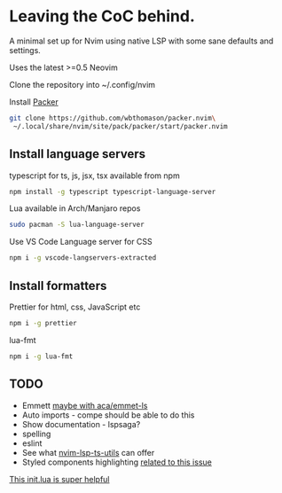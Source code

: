 # Leaving the CoC behind.

A minimal set up for Nvim using native LSP with some sane defaults and settings.

Uses the latest >=0.5 Neovim

Clone the repository into ~/.config/nvim

Install [ Packer ](https://github.com/wbthomason/packer.nvim)

```bash
git clone https://github.com/wbthomason/packer.nvim\
 ~/.local/share/nvim/site/pack/packer/start/packer.nvim
```

## Install language servers

typescript for ts, js, jsx, tsx available from npm

```bash
npm install -g typescript typescript-language-server
```

Lua available in Arch/Manjaro repos

```bash
sudo pacman -S lua-language-server
```

Use VS Code Language server for CSS

```bash
npm i -g vscode-langservers-extracted
```

## Install formatters

Prettier for html, css, JavaScript etc

```bash
npm i -g prettier
```

lua-fmt

```bash
npm i -g lua-fmt
```

## TODO

- Emmett [maybe with aca/emmet-ls](https://github.com/aca/emmet-ls)
- Auto imports - compe should be able to do this
- Show documentation - lspsaga?
- spelling
- eslint
- See what [nvim-lsp-ts-utils](https://github.com/jose-elias-alvarez/nvim-lsp-ts-utils) can offer
- Styled components highlighting [related to this issue](https://github.com/nvim-treesitter/nvim-treesitter/issues/1111)

[This init.lua is super helpful](https://gist.github.com/benfrain/97f2b91087121b2d4ba0dcc4202d252f)
